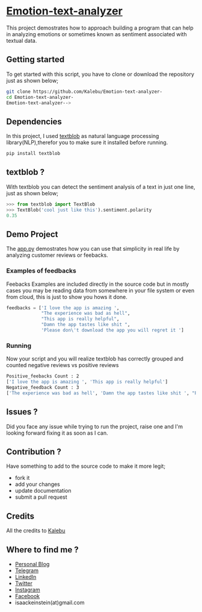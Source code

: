 # [Emotion-text-analyzer](https://kalebujordan.dev/how-to-detect-emotions-associated-with-text-using-python/)

This project demostrates how to approach building a program that can help in analyzing emotions or sometimes known as sentiment associated with textual data.

## Getting started

To get started with this script, you have to clone or download the repository just as shown below;

```bash
git clone https://github.com/Kalebu/Emotion-text-analyzer-
cd Emotion-text-analyzer-
Emotion-text-analyzer--> 
```

## Dependencies

In this project, I used [textblob](https://textblob.readthedocs.io/en/dev/) as natural language processing library(NLP),therefor you to make sure it installed before running.

```bash
pip install textblob
```

## textblob ?

With textblob you can detect the sentiment analysis of a text in just one line, just as shown below;

```python
>>> from textblob import TextBlob
>>> TextBlob('cool just like this').sentiment.polarity
0.35
```

## Demo Project

The [app.py](https://github.com/Kalebu/Emotion-text-analyzer-/blob/master/app.py) demostrates how you can use that simplicity in real life by analyzing customer reviews or feebacks. 

### Examples of feedbacks 

Feebacks Examples are included directly in the source code but in mostly cases you may be reading data from somewhere in your file system or even from cloud, this is just to show you hows it done.

```python
feedbacks = ['I love the app is amazing ',
             "The experience was bad as hell",
             "This app is really helpful",
             "Damn the app tastes like shit ",
             'Please don\'t download the app you will regret it ']

```

### Running

Now your script and you will realize textblob has correctly grouped and counted negative reviews vs positive reviews 

```bash
Positive_feebacks Count : 2
['I love the app is amazing ', 'This app is really helpful']
Negative_feedback Count : 3
['The experience was bad as hell', 'Damn the app tastes like shit ', "Please don't download the app you will regret it "]

```

## Issues ?

Did you face any issue while trying to run the project, raise one and I'm looking forward fixing it as soon as I can.


## Contribution ?

Have something to add to the source code to make it more legit;

- fork it
- add your changes
- update documentation
- submit a pull request

## Credits

All the credits to [Kalebu](https://github.com/Kalebu)

## Where to find me ?

- [Personal Blog](https://kalebujordan.dev/)
- [Telegram](https://t.me/kalebujordan) 
- [LinkedIn](https://www.linkedin.com/in/kalebu-gwalugano/) 
- [Twitter](https://twitter.com/j_kalebu) 
- [Instagram](https://www.instagram.com/kalebu_jordan/) 
- [Facebook](https://web.facebook.com/kalebu.jordan)
- isaackeinstein(at)gmail.com